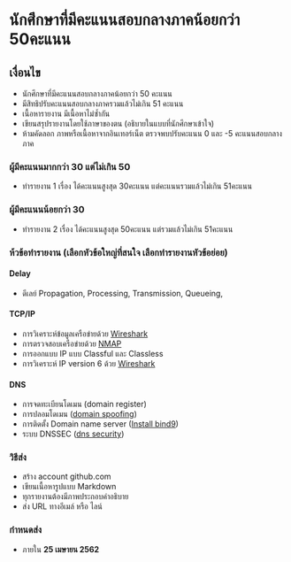 # นักศึกษาที่มีคะแนนสอบกลางภาคน้อยกว่า 50คะแนน

## เงื่อนไข
* นักศึกษาที่มีคะแนนสอบกลางภาคน้อยกว่า 50 คะแนน 
* มีสิทธิปรับคะแนนสอบกลางภาครวมแล้วไม่เกิน 51 คะแนน
* เนื้อหารายงาน มีเนื้อหาไม่ซ้ำกัน 
* เขียนสรุปรายงานโดยใช้ภาษาของตน (อธิบายในแบบที่นักศึกษาเข้าใจ)
* ห้ามคัดลอก ภาพหรือเนื้อหาจากอินเทอร์เน็ต ตรวจพบปรับคะแนน 0 และ -5 คะแนนสอบกลางภาค

### ผู้มีคะแนนมากกว่า 30 แต่ไม่เกิน 50
* ทำรายงาน 1 เรื่อง ได้คะแนนสูงสุด 30คะแนน แต่คะแนนรวมแล้วไม่เกิน 51คะแนน

### ผู้มีคะแนนน้อยกว่า 30 

* ทำรายงาน 2 เรื่อง ได้คะแนนสูงสุด 50คะแนน แต่รวมแล้วไม่เกิน 51คะแนน

### ห้วข้อทำรายงาน (เลือกหัวข้อใหญ่ที่สนใจ เลือกทำรายงานหัวข้อย่อย)

#### Delay
- ดีเลย์ Propagation, Processing, Transmission, Queueing, 

#### TCP/IP
- การวิเคราะห์ข้อมูลเครือข่ายด้วย [Wireshark](https://www.wireshark.org)
- การตรวจสอบเครือข่ายด้วย [NMAP](https://nmap.org)
- การออกแบบ IP แบบ Classful และ Classless
- การวิเคราะห์ IP version 6 ด้วย [Wireshark](https://www.wireshark.org)

#### DNS

- การจดทะเบียนโดเมน (domain register) 
- การปลอมโดเมน ([domain spoofing](https://www.ettercap-project.org))
- การติดตั้ง Domain name server ([Install bind9](https://medium.com/@rachatatongpagdee/install-and-configure-dns-server-in-ubuntu-16-04-lts-โดยใช้-bind9-306844d54422))
- ระบบ DNSSEC ([dns security](https://www.namecheap.com/support/knowledgebase/subcategory.aspx/2232/dnssec))

### วิธีส่ง
- สร้าง account github.com
- เขียนเนื้อหารูปแบบ Markdown 
- ทุกรายงานต้องมีภาพประกอบคำอธิบาย
- ส่ง URL ทางอีเมล์ หรือ ไลน์

### กำหนดส่ง 

* ภายใน **25 เมษายน 2562** 


